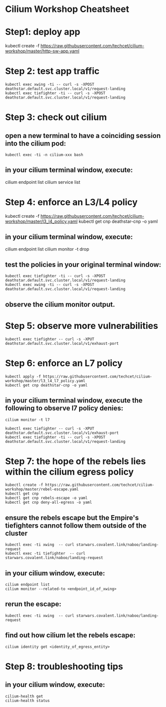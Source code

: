 # Cilium Workshop Cheatsheet


# Step1: deploy app


kubectl create -f https://raw.githubusercontent.com/techcet/cilium-workshop/master/http-sw-app.yaml

# Step 2: test app traffic

    kubectl exec xwing -ti -- curl -s -XPOST deathstar.default.svc.cluster.local/v1/request-landing
    kubectl exec tiefighter -ti -- curl -s -XPOST deathstar.default.svc.cluster.local/v1/request-landing


# Step 3: check out cilium
## open a new terminal to have a coinciding session into the cilium pod:
    kubectl exec -ti -n cilium-xxx bash

## in your cilium terminal window, execute:
cilium endpoint list
cilium service list


# Step 4: enforce an L3/L4 policy
kubectl create -f https://raw.githubusercontent.com/techcet/cilium-workshop/master/l3_l4_policy.yaml
kubectl get cnp deathstar-cnp -o yaml

## in your cilium terminal window, execute:
cilium endpoint list
cilium monitor -t drop

## test the policies in your original terminal window:
    kubectl exec tiefighter -ti -- curl -s -XPOST deathstar.default.svc.cluster.local/v1/request-landing
    kubectl exec xwing -ti -- curl -s -XPOST deathstar.default.svc.cluster.local/v1/request-landing

## observe the cilium monitor output.

# Step 5: observe more vulnerabilities
    kubectl exec tiefighter -- curl -s -XPUT deathstar.default.svc.cluster.local/v1/exhaust-port


# Step 6: enforce an L7 policy
    kubectl apply -f https://raw.githubusercontent.com/techcet/cilium-workshop/master/l3_l4_l7_policy.yaml
    kubectl get cnp deathstar-cnp -o yaml


## in your cilium terminal window, execute the following to observe l7 policy denies:
    cilium monitor -t l7

    kubectl exec tiefighter -- curl -s -XPUT deathstar.default.svc.cluster.local/v1/exhaust-port
    kubectl exec tiefighter -ti -- curl -s -XPOST deathstar.default.svc.cluster.local/v1/request-landing


# Step 7: the hope of the rebels lies within the cilium egress policy
    kubectl create -f https://raw.githubusercontent.com/techcet/cilium-workshop/master/rebel-escape.yaml
    kubectl get cnp
    kubectl get cnp rebels-escape -o yaml
    kubectl get cnp deny-all-egress -o yaml

## ensure the rebels escape but the Empire's tiefighters cannot follow them outside of the cluster
    kubectl exec -ti xwing  -- curl starwars.covalent.link/naboo/landing-request
    kubectl exec -ti tiefighter  -- curl starwars.covalent.link/naboo/landing-request

## in your cilium window, execute:
    cilium endpoint list
    cilium monitor --related-to <endpoint_id_of_xwing>

## rerun the escape:
    kubectl exec -ti xwing  -- curl starwars.covalent.link/naboo/landing-request

## find out how cilium let the rebels escape:
    cilium identity get <identity_of_egress_entity>


# Step 8: troubleshooting tips
## in your cilium window, execute:
    cilium-health get
    cilium-health status
